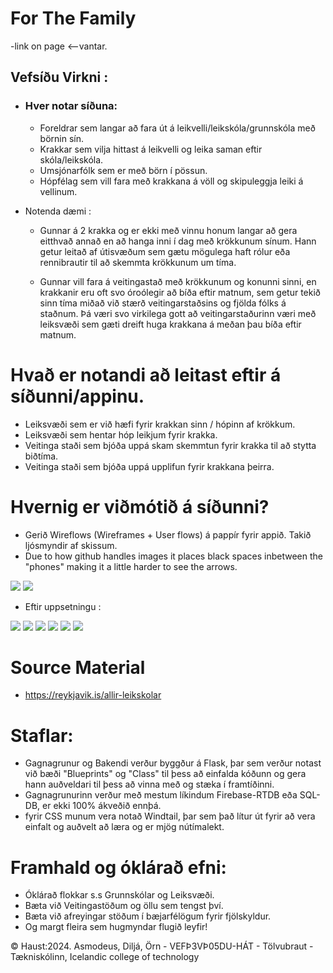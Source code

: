# For The Family
  -link on page <--vantar.

## Vefsíðu Virkni :
- ### Hver notar síðuna:
  - Foreldrar sem langar að fara út á leikvelli/leikskóla/grunnskóla með börnin sín.
  - Krakkar sem vilja hittast á leikvelli og leika saman eftir skóla/leikskóla.
  - Umsjónarfólk sem er með börn í pössun.
  - Hópfélag sem vill fara með krakkana á völl og skipuleggja leiki á vellinum.

- Notenda dæmi :
  - Gunnar á 2 krakka og er ekki með vinnu honum langar að gera eitthvað annað en að hanga inni í dag með krökkunum sínum. 
    Hann getur leitað af útisvæðum sem gætu mögulega haft rólur eða rennibrautir til að skemmta krökkunum um tíma.
    
  - Gunnar vill fara á veitingastað með krökkunum og konunni sinni, en krakkanir eru oft svo óroólegir að bíða eftir matnum, sem getur tekið sinn tíma miðað við stærð veitingarstaðsins og fjölda fólks á staðnum.
    Þá væri svo virkilega gott að veitingarstaðurinn væri með leiksvæði sem gæti dreift huga krakkana á meðan þau bíða eftir matnum.
  
# Hvað er notandi að leitast eftir á síðunni/appinu. 
 
   * Leiksvæði sem er við hæfi fyrir krakkan sinn / hópinn af krökkum.
   * Leiksvæði sem hentar hóp leikjum fyrir krakka.
   * Veitinga staði sem bjóða uppá skam skemmtun fyrir krakka til að stytta biðtíma.
   * Veitinga staði sem bjóða uppá upplifun fyrir krakkana þeirra.

# Hvernig er viðmótið á síðunni?

   * Gerið Wireflows (Wireframes + User flows) á pappír fyrir appið. Takið ljósmyndir af skissum.
   * Due to how github handles images it places black spaces inbetween the "phones" making it a little harder to see the arrows.

<img src="./Images/kindergarten_Advanced.png">

<img src="./Images/kindergarten_Simple.png">

  * Eftir uppsetningu :
<img src="./Images/ftf1.png">
<img src="./Images/ftf2.png">
<img src="./Images/ftf3.png">
<img src="./Images/ftf4.png">
<img src="./Images/ftf5.png">
<img src="./Images/ftffilters.png">

# Source Material
 * https://reykjavik.is/allir-leikskolar

# Staflar:
- Gagnagrunur og Bakendi verður byggður á Flask, þar sem verður notast við bæði "Blueprints" og "Class" til þess að einfalda kóðunn og gera hann auðveldari
  til þess að vinna með og stæka í framtíðinni.
- Gagnagrunurinn verður með mestum líkindum Firebase-RTDB eða SQL-DB, er ekki 100% ákveðið ennþá.
- fyrir CSS munum vera notað Windtail, þar sem það lítur út fyrir að vera einfalt og auðvelt að læra og er mjög nútímalekt.

# Framhald og óklárað efni:
- Óklárað flokkar s.s Grunnskólar og Leiksvæði.
- Bæta við Veitingastöðum og öllu sem tengst því.
- Bæta við afreyingar stöðum í bæjarfélögum fyrir fjölskyldur.
- Og margt fleira sem hugmyndar flugið leyfir!

&copy; Haust:2024. Asmodeus, Diljá, Örn - VEFÞ3VÞ05DU-HÁT - Tölvubraut - <a style="text-decoration:none" href="https://tskoli.is/">Tækniskólinn, Icelandic college of technology</a>
